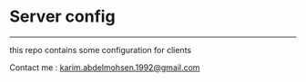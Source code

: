 # Server config
_______________

this repo contains some configuration for clients

Contact me : karim.abdelmohsen.1992@gmail.com